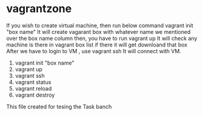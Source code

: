 # vagrantzone
If you wish to create virtual machine, then run below command
vagrant init "box name"
It will create vagarant box with whatever name we mentioned over the box name column
then, you have to run vagrant up
It will check any machine is there in vagrant box list if there it will get downloand that box
After we have to login to VM , use vagrant ssh
It will connect with VM.
1. vagrant init "box name"
2. vagrant up
3. vagrant ssh
4. vagrant status
5. vagrant reload
6. vagrant destroy

This file created for tesing the Task banch

